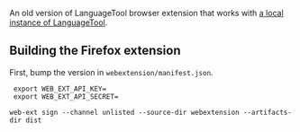 An old version of LanguageTool browser extension that works with [a local instance of
LanguageTool](https://dev.languagetool.org/http-server).

## Building the Firefox extension

First, bump the version in `webextension/manifest.json`.

```
 export WEB_EXT_API_KEY=
 export WEB_EXT_API_SECRET=
```

```
web-ext sign --channel unlisted --source-dir webextension --artifacts-dir dist
```
